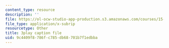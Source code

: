 ```yaml
---
content_type: resource
description: ''
file: https://ol-ocw-studio-app-production.s3.amazonaws.com/courses/15-071-the-analytics-edge-spring-2017/9c4409f8786fc785db68701b7f1edbba_GPOUGpF-Sno.srt
file_type: application/x-subrip
resourcetype: Other
title: 3play caption file
uid: 9c4409f8-786f-c785-db68-701b7f1edbba
---
```

